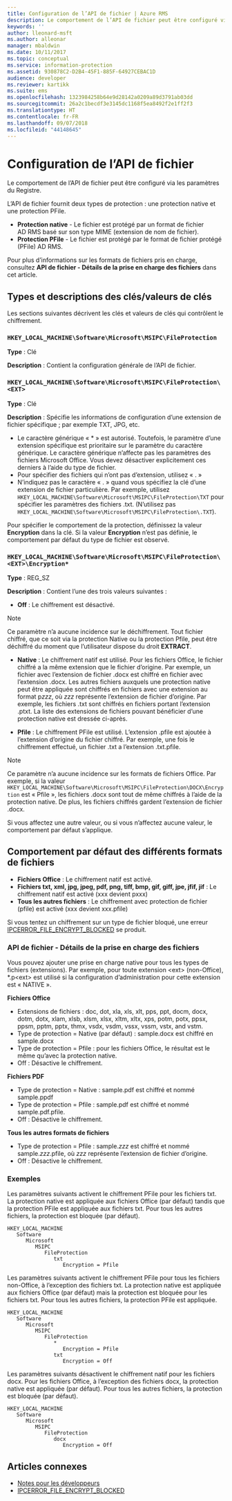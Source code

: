 ```yaml
---
title: Configuration de l’API de fichier | Azure RMS
description: Le comportement de l’API de fichier peut être configuré via les paramètres du Registre.
keywords: ''
author: lleonard-msft
ms.author: alleonar
manager: mbaldwin
ms.date: 10/11/2017
ms.topic: conceptual
ms.service: information-protection
ms.assetid: 930878C2-D2B4-45F1-885F-64927CEBAC1D
audience: developer
ms.reviewer: kartikk
ms.suite: ems
ms.openlocfilehash: 1323984258b64e9d28142a0209a89d3791ab03dd
ms.sourcegitcommit: 26a2c1becdf3e3145dc1168f5ea8492f2e1ff2f3
ms.translationtype: HT
ms.contentlocale: fr-FR
ms.lasthandoff: 09/07/2018
ms.locfileid: "44148645"
---
```

# <a name="file-api-configuration"></a>Configuration de l’API de fichier


Le comportement de l’API de fichier peut être configuré via les paramètres du Registre.

L’API de fichier fournit deux types de protection : une protection native et une protection PFile.

-   **Protection native** - Le fichier est protégé par un format de fichier AD RMS basé sur son type MIME (extension de nom de fichier).
-   **Protection PFile** - Le fichier est protégé par le format de fichier protégé (PFile) AD RMS.

Pour plus d’informations sur les formats de fichiers pris en charge, consultez **API de fichier - Détails de la prise en charge des fichiers** dans cet article.

## <a name="keykey-value-types-and-descriptions"></a>Types et descriptions des clés/valeurs de clés

Les sections suivantes décrivent les clés et valeurs de clés qui contrôlent le chiffrement.

### `HKEY_LOCAL_MACHINE\Software\Microsoft\MSIPC\FileProtection`

**Type** : Clé

**Description** : Contient la configuration générale de l’API de fichier.

### `HKEY_LOCAL_MACHINE\Software\Microsoft\MSIPC\FileProtection\<EXT>`

**Type** : Clé

**Description** : Spécifie les informations de configuration d’une extension de fichier spécifique ; par exemple TXT, JPG, etc.

- Le caractère générique « * » est autorisé. Toutefois, le paramètre d’une extension spécifique est prioritaire sur le paramètre du caractère générique. Le caractère générique n’affecte pas les paramètres des fichiers Microsoft Office. Vous devez désactiver explicitement ces derniers à l’aide du type de fichier.
- Pour spécifier des fichiers qui n’ont pas d’extension, utilisez « . »
- N’indiquez pas le caractère « . » quand vous spécifiez la clé d’une extension de fichier particulière. Par exemple, utilisez `HKEY_LOCAL_MACHINE\Software\Microsoft\MSIPC\FileProtection\TXT` pour spécifier les paramètres des fichiers .txt. (N’utilisez pas `HKEY_LOCAL_MACHINE\Software\Microsoft\MSIPC\FileProtection\.TXT`).

Pour spécifier le comportement de la protection, définissez la valeur **Encryption** dans la clé. Si la valeur **Encryption** n’est pas définie, le comportement par défaut du type de fichier est observé.


### `HKEY_LOCAL_MACHINE\Software\Microsoft\MSIPC\FileProtection\<EXT>\Encryption*`

**Type** : REG_SZ

**Description** : Contient l’une des trois valeurs suivantes :

- **Off** : Le chiffrement est désactivé.

> [!Note]
> Ce paramètre n’a aucune incidence sur le déchiffrement. Tout fichier chiffré, que ce soit via la protection Native ou la protection Pfile, peut être déchiffré du moment que l’utilisateur dispose du droit **EXTRACT**.

- **Native** : Le chiffrement natif est utilisé. Pour les fichiers Office, le fichier chiffré a la même extension que le fichier d’origine. Par exemple, un fichier avec l’extension de fichier .docx est chiffré en fichier avec l’extension .docx. Les autres fichiers auxquels une protection native peut être appliquée sont chiffrés en fichiers avec une extension au format p*zzz*, où *zzz* représente l’extension de fichier d’origine. Par exemple, les fichiers .txt sont chiffrés en fichiers portant l’extension .ptxt. La liste des extensions de fichiers pouvant bénéficier d’une protection native est dressée ci-après.

- **Pfile** : Le chiffrement PFile est utilisé. L’extension .pfile est ajoutée à l’extension d’origine du fichier chiffré. Par exemple, une fois le chiffrement effectué, un fichier .txt a l’extension .txt.pfile.


> [!Note]
> Ce paramètre n’a aucune incidence sur les formats de fichiers Office. Par exemple, si la valeur `HKEY_LOCAL_MACHINE\Software\Microsoft\MSIPC\FileProtection\DOCX\Encryption` est « Pfile », les fichiers .docx sont tout de même chiffrés à l’aide de la protection native. De plus, les fichiers chiffrés gardent l’extension de fichier .docx.

Si vous affectez une autre valeur, ou si vous n’affectez aucune valeur, le comportement par défaut s’applique.

## <a name="default-behavior-for-different-file-formats"></a>Comportement par défaut des différents formats de fichiers

-   **Fichiers Office** : Le chiffrement natif est activé.
-   **Fichiers txt, xml, jpg, jpeg, pdf, png, tiff, bmp, gif, giff, jpe, jfif, jif** : Le chiffrement natif est activé (xxx devient pxxx)
-   **Tous les autres fichiers** : Le chiffrement avec protection de fichier (pfile) est activé (xxx devient xxx.pfile)

Si vous tentez un chiffrement sur un type de fichier bloqué, une erreur [IPCERROR\_FILE\_ENCRYPT\_BLOCKED](https://msdn.microsoft.com/library/hh535248.aspx) se produit.

### <a name="file-api---file-support-details"></a>API de fichier - Détails de la prise en charge des fichiers

Vous pouvez ajouter une prise en charge native pour tous les types de fichiers (extensions). Par exemple, pour toute extension &lt;ext&gt; (non-Office), \*.p&lt;ext&gt; est utilisé si la configuration d’administration pour cette extension est « NATIVE ».

**Fichiers Office**

-   Extensions de fichiers : doc, dot, xla, xls, xlt, pps, ppt, docm, docx, dotm, dotx, xlam, xlsb, xlsm, xlsx, xltm, xltx, xps, potm, potx, ppsx, ppsm, pptm, pptx, thmx, vsdx, vsdm, vssx, vssm, vstx, and vstm. 
-   Type de protection = Native (par défaut) : sample.docx est chiffré en sample.docx
-   Type de protection = Pfile : pour les fichiers Office, le résultat est le même qu’avec la protection native.
-   Off : Désactive le chiffrement.

**Fichiers PDF**

-   Type de protection = Native : sample.pdf est chiffré et nommé sample.ppdf
-   Type de protection = Pfile : sample.pdf est chiffré et nommé sample.pdf.pfile.
-   Off : Désactive le chiffrement.

**Tous les autres formats de fichiers**

-   Type de protection = Pfile : sample.*zzz* est chiffré et nommé sample.*zzz*.pfile, où *zzz* représente l’extension de fichier d’origine.
-   Off : Désactive le chiffrement.

### <a name="examples"></a>Exemples

Les paramètres suivants activent le chiffrement PFile pour les fichiers txt. La protection native est appliquée aux fichiers Office (par défaut) tandis que la protection PFile est appliquée aux fichiers txt. Pour tous les autres fichiers, la protection est bloquée (par défaut).

```
HKEY_LOCAL_MACHINE
   Software
      Microsoft
         MSIPC
            FileProtection
               txt
                  Encryption = Pfile
```

Les paramètres suivants activent le chiffrement PFile pour tous les fichiers non-Office, à l’exception des fichiers txt. La protection native est appliquée aux fichiers Office (par défaut) mais la protection est bloquée pour les fichiers txt. Pour tous les autres fichiers, la protection PFile est appliquée.

```
HKEY_LOCAL_MACHINE
   Software
      Microsoft
         MSIPC
            FileProtection
               *
                  Encryption = Pfile
               txt
                  Encryption = Off
```

Les paramètres suivants désactivent le chiffrement natif pour les fichiers docx. Pour les fichiers Office, à l’exception des fichiers docx, la protection native est appliquée (par défaut). Pour tous les autres fichiers, la protection est bloquée (par défaut).

```
HKEY_LOCAL_MACHINE
   Software
      Microsoft
         MSIPC
            FileProtection
               docx
                  Encryption = Off
```

## <a name="related-articles"></a>Articles connexes

- [Notes pour les développeurs](developer-notes.md)
- [IPCERROR\_FILE\_ENCRYPT\_BLOCKED](https://msdn.microsoft.com/library/hh535248.aspx)
